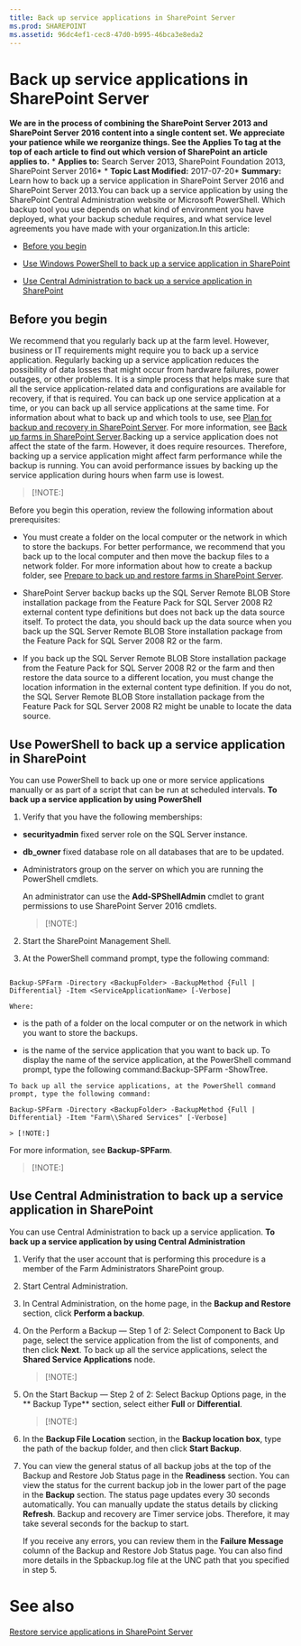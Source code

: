 ```yaml
---
title: Back up service applications in SharePoint Server
ms.prod: SHAREPOINT
ms.assetid: 96dc4ef1-cec8-47d0-b995-46bca3e8eda2
---
```



# Back up service applications in SharePoint Server
 **We are in the process of combining the SharePoint Server 2013 and SharePoint Server 2016 content into a single content set. We appreciate your patience while we reorganize things. See the Applies To tag at the top of each article to find out which version of SharePoint an article applies to.** * **Applies to:** Search Server 2013, SharePoint Foundation 2013, SharePoint Server 2016*  * **Topic Last Modified:** 2017-07-20* **Summary:** Learn how to back up a service application in SharePoint Server 2016 and SharePoint Server 2013.You can back up a service application by using the SharePoint Central Administration website or Microsoft PowerShell. Which backup tool you use depends on what kind of environment you have deployed, what your backup schedule requires, and what service level agreements you have made with your organization.In this article:
-  [Before you begin](#begin)
    
  
-  [Use Windows PowerShell to back up a service application in SharePoint](#proc1)
    
  
-  [Use Central Administration to back up a service application in SharePoint](#proc2)
    
  

## Before you begin
<a name="begin"> </a>

We recommend that you regularly back up at the farm level. However, business or IT requirements might require you to back up a service application. Regularly backing up a service application reduces the possibility of data losses that might occur from hardware failures, power outages, or other problems. It is a simple process that helps make sure that all the service application-related data and configurations are available for recovery, if that is required. You can back up one service application at a time, or you can back up all service applications at the same time. For information about what to back up and which tools to use, see  [Plan for backup and recovery in SharePoint Server](html/plan-for-backup-and-recovery-in-sharepoint-server.md). For more information, see  [Back up farms in SharePoint Server](html/back-up-farms-in-sharepoint-server.md).Backing up a service application does not affect the state of the farm. However, it does require resources. Therefore, backing up a service application might affect farm performance while the backup is running. You can avoid performance issues by backing up the service application during hours when farm use is lowest.
> [!NOTE:]

  
    
    

Before you begin this operation, review the following information about prerequisites:
- You must create a folder on the local computer or the network in which to store the backups. For better performance, we recommend that you back up to the local computer and then move the backup files to a network folder. For more information about how to create a backup folder, see  [Prepare to back up and restore farms in SharePoint Server](html/prepare-to-back-up-and-restore-farms-in-sharepoint-server.md).
    
  
- SharePoint Server backup backs up the SQL Server Remote BLOB Store installation package from the Feature Pack for SQL Server 2008 R2 external content type definitions but does not back up the data source itself. To protect the data, you should back up the data source when you back up the SQL Server Remote BLOB Store installation package from the Feature Pack for SQL Server 2008 R2 or the farm.
    
  
- If you back up the SQL Server Remote BLOB Store installation package from the Feature Pack for SQL Server 2008 R2 or the farm and then restore the data source to a different location, you must change the location information in the external content type definition. If you do not, the SQL Server Remote BLOB Store installation package from the Feature Pack for SQL Server 2008 R2 might be unable to locate the data source.
    
  

## Use PowerShell to back up a service application in SharePoint
<a name="proc1"> </a>

You can use PowerShell to back up one or more service applications manually or as part of a script that can be run at scheduled intervals. **To back up a service application by using PowerShell**
1. Verify that you have the following memberships:
    
  - **securityadmin** fixed server role on the SQL Server instance.
    
  
  - **db_owner** fixed database role on all databases that are to be updated.
    
  
  - Administrators group on the server on which you are running the PowerShell cmdlets.
    
  

    An administrator can use the **Add-SPShellAdmin** cmdlet to grant permissions to use SharePoint Server 2016 cmdlets.
    
    > [!NOTE:]
      
2. Start the SharePoint Management Shell.
    
  
3. At the PowerShell command prompt, type the following command:
    
  ```
  
Backup-SPFarm -Directory <BackupFolder> -BackupMethod {Full | Differential} -Item <ServiceApplicationName> [-Verbose]
  ```


    
    
    Where:
    
  -  *<BackupFolder>*  is the path of a folder on the local computer or on the network in which you want to store the backups.
    
  
  -  *<ServiceApplicationName>*  is the name of the service application that you want to back up. To display the name of the service application, at the PowerShell command prompt, type the following command:Backup-SPFarm -ShowTree.
    
  

    To back up all the service applications, at the PowerShell command prompt, type the following command:
    


  ```
  Backup-SPFarm -Directory <BackupFolder> -BackupMethod {Full | Differential} -Item "Farm\\Shared Services" [-Verbose]
  ```


    > [!NOTE:]
      
For more information, see **Backup-SPFarm**.
> [!NOTE:]

  
    
    


## Use Central Administration to back up a service application in SharePoint
<a name="proc2"> </a>

You can use Central Administration to back up a service application. **To back up a service application by using Central Administration**
1. Verify that the user account that is performing this procedure is a member of the Farm Administrators SharePoint group.
    
  
2. Start Central Administration.
    
  
3. In Central Administration, on the home page, in the **Backup and Restore** section, click **Perform a backup**.
    
  
4. On the Perform a Backup — Step 1 of 2: Select Component to Back Up page, select the service application from the list of components, and then click **Next**. To back up all the service applications, select the **Shared Service Applications** node.
    
    > [!NOTE:]
      
5. On the Start Backup — Step 2 of 2: Select Backup Options page, in the ** Backup Type** section, select either **Full** or **Differential**.
    
    > [!NOTE:]
      
6. In the **Backup File Location** section, in the **Backup location box**, type the path of the backup folder, and then click **Start Backup**.
    
  
7. You can view the general status of all backup jobs at the top of the Backup and Restore Job Status page in the **Readiness** section. You can view the status for the current backup job in the lower part of the page in the **Backup** section. The status page updates every 30 seconds automatically. You can manually update the status details by clicking **Refresh**. Backup and recovery are Timer service jobs. Therefore, it may take several seconds for the backup to start.
    
    If you receive any errors, you can review them in the **Failure Message** column of the Backup and Restore Job Status page. You can also find more details in the Spbackup.log file at the UNC path that you specified in step 5.
    
  

# See also

#### 

 [Restore service applications in SharePoint Server](html/restore-service-applications-in-sharepoint-server.md)
  
    
    

  
    
    

